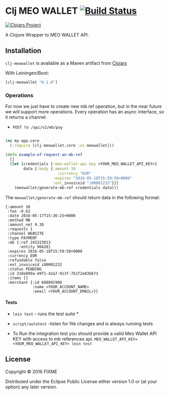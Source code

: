# Clj MEO WALLET [![Build Status](https://travis-ci.org/weareswat/clj-meowallet.svg?branch=master)](https://travis-ci.org/weareswat/clj-meowallet)
[![Clojars Project](https://clojars.org/weareswat/clj-meowallet/latest-version.svg)](https://clojars.org/weareswat/clj-meowallet)

A Clojure Wrapper to MEO WALLET API.

Installation
-----

```clj-meowallet``` is available as a Maven artifact from [Clojars](https://clojars.org/weareswat/clj-meowallet)

With Leiningen/Boot:

```clojure
[clj-meowallet "0.1.0"]
```

### Operations

For now we just have to create new mb ref operation, but in the near future we will support more operations. Every operation has an async interface, so it returns a channel.

* `POST to /api/v2/mb/pay`

```clojure

(ns my-app.core
  (:require [clj-meowallet.core :as meowallet]))

(defn example-of-request-an-mb-ref
  []
  (let [credentials {:meo-wallet-api-key <YOUR_MEO_WALLET_API_KEY>}
        data {:body {:amount 10
              		   :currency "EUR"
                     :expires "2016-05-18T15:59:58+0000"
                     :ext_invoiceid "i00001232"}}]
    (meowallet/generate-mb-ref credentials data)))
```

The `meowallet/generate-mb-ref` should return data in the following format:

```
{:amount 10
 :fee -0.62
 :date 2016-05-17T15:36:25+0000
 :method MB
 :amount_net 9.38
 :requests 1
 :channel WEBSITE
 :type PAYMENT
 :mb {:ref 243323013
      :entity 90426}
 :expires 2016-05-18T15:59:58+0000
 :currency EUR
 :refundable false
 :ext_invoiceid i00001232
 :status PENDING
 :id 33de099a-49f1-42a7-913f-761f2e83b673
 :items []
 :merchant {:id 688892900
            :name <YOUR_ACCOUNT_NAME>
            :email <YOUR_ACCOUNT_EMAIL>}}

```

#### Tests

* `lein test` - runs the test suite *
* `script/autotest` -listen for file changes and is always running tests

* To Run the integration test you should provide a valid Meo Wallet API KEY with access to mb references api.
  `MEO_WALLET_API_KEY=<YOUR_MEO_WALLET_API_KEY> lein test`

## License

Copyright © 2016 FIXME

Distributed under the Eclipse Public License either version 1.0 or (at
your option) any later version.
